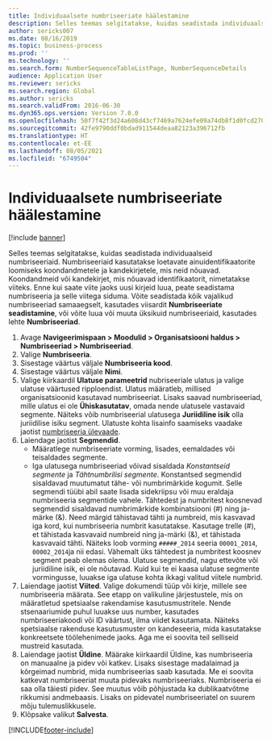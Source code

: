 ```yaml
---
title: Individuaalsete numbriseeriate häälestamine
description: Selles teemas selgitatakse, kuidas seadistada individuaalseid numbriseeriaid.
author: sericks007
ms.date: 08/16/2019
ms.topic: business-process
ms.prod: ''
ms.technology: ''
ms.search.form: NumberSequenceTableListPage, NumberSequenceDetails
audience: Application User
ms.reviewer: sericks
ms.search.region: Global
ms.author: sericks
ms.search.validFrom: 2016-06-30
ms.dyn365.ops.version: Version 7.0.0
ms.openlocfilehash: 50f7f42f3d24a608d43cf7469a7624efe09a74db8f1d0fcd2704dedbd8f503be
ms.sourcegitcommit: 42fe9790ddf0bdad911544deaa82123a396712fb
ms.translationtype: HT
ms.contentlocale: et-EE
ms.lasthandoff: 08/05/2021
ms.locfileid: "6749504"
---
```

# <a name="set-up-number-sequences-on-an-individual-basis"></a>Individuaalsete numbriseeriate häälestamine

[!include [banner](../../includes/banner.md)]

Selles teemas selgitatakse, kuidas seadistada individuaalseid numbriseeriaid. Numbriseeriaid kasutatakse loetavate ainuidentifikaatorite loomiseks koondandmetele ja kandekirjetele, mis neid nõuavad. Koondandmeid või kandekirjet, mis nõuavad identifikaatorit, nimetatakse viiteks. Enne kui saate viite jaoks uusi kirjeid luua, peate seadistama numbriseeria ja selle viitega siduma. Võite seadistada kõik vajalikud numbriseeriad samaaegselt, kasutades viisardit **Numbriseeriate seadistamine**, või võite luua või muuta üksikuid numbriseeriaid, kasutades lehte **Numbriseeriad**.

1. Avage **Navigeerimispaan > Moodulid > Organisatsiooni haldus > Numbriseeriad > Numbriseeriad**.
2. Valige **Numbriseeria**.
3. Sisestage väärtus väljale **Numbriseeria kood**.
4. Sisestage väärtus väljale **Nimi**.
5. Valige kiirkaardil **Ulatuse parameetrid** nubriseeriale ulatus ja valige ulatuse väärtused ripploendist. Ulatus määratleb, millised organisatsioonid kasutavad numbriseeriat. Lisaks saavad numbriseeriad, mille ulatus ei ole **Ühiskasutatav**, omada nende ulatusele vastavaid segmente. Näiteks võib numbriseerial ulatusega **Juriidiline isik** olla juriidilise isiku segment. Ulatuste kohta lisainfo saamiseks vaadake jaotist [numbriseeria ülevaade](../number-sequence-overview.md). 
6. Laiendage jaotist **Segmendid**.
    - Määratlege numbriseeriate vorming, lisades, eemaldades või teisaldades segmente.  
    - Iga ulatusega numbriseeriad võivad sisaldada *Konstantseid segmente* ja *Tähtnumbrilisi segmente*. Konstantsed segmendid sisaldavad muutumatut tähe- või numbrimärkide kogumit. Selle segmendi tüübi abil saate lisada sidekriipsu või muu eraldaja numbriseeria segmentide vahele. Tähtedest ja numbritest koosnevad segmendid sisaldavad numbrimärkide kombinatsiooni (#) ning ja-märke (&). Need märgid tähistavad tähti ja numbreid, mis kasvavad iga kord, kui numbriseeria numbrit kasutatakse. Kasutage trelle (#), et tähistada kasvavaid numbreid ning ja-märki (&), et tähistada kasvavaid tähti. Näiteks loob vorming `#####_2014` seeria `00001_2014`, `00002_2014`ja nii edasi. Vähemalt üks tähtedest ja numbritest koosnev segment peab olemas olema. Ulatuse segmendid, nagu ettevõte või juriidiline isik, ei ole nõutavad. Kuid kui te ei kaasa ulatuse segmente vormingusse, luuakse iga ulatuse kohta ikkagi valitud viitele numbrid.  
7. Laiendage jaotist **Viited**. Valige dokumendi tüüp või kirje, millele see numbriseeria määrata. See etapp on valikuline järjestustele, mis on määratletud spetsiaalse rakendamise kasutusmustritele. Nende stsenaariumide puhul luuakse uus number, kasutades numbriseeriakoodi või ID väärtust, ilma viidet kasutamata. Näiteks spetsiaalse rakenduse kasutusmuster on kandeseeria, mida kasutatakse konkreetsete töölehenimede jaoks. Aga me ei soovita teil selliseid mustreid kasutada.  
8. Laiendage jaotist **Üldine**. Määrake kiirkaardil Üldine, kas numbriseeria on manuaalne ja pidev või katkev. Lisaks sisestage madalaimad ja kõrgeimad numbrid, mida numbriseerias saab kasutada. Me ei soovita katkevat numbriseeriat muuta pidevaks numbriseeriaks. Numbriseeria ei saa olla täiesti pidev. See muutus võib põhjustada ka dublikaatvõtme rikkumisi andmebaasis. Lisaks on pidevatel numbriseeriatel on suurem mõju tulemuslikkusele.   
9. Klõpsake valikut **Salvesta**.



[!INCLUDE[footer-include](../../../../includes/footer-banner.md)]
